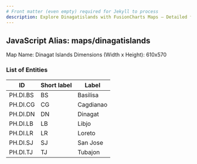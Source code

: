 ```yaml
---
# Front matter (even empty) required for Jekyll to process
description: Explore Dinagatislands with FusionCharts Maps – Detailed features for seamless integration. Try now & enhance your data visualization today! 
---
```


## JavaScript Alias: maps/dinagatislands

Map Name: Dinagat Islands
Dimensions (Width x Height): 610x570





### List of Entities

ID | Short label | Label
---|---|---|
PH.DI.BS | BS | Basilisa
PH.DI.CG | CG | Cagdianao
PH.DI.DN | DN | Dinagat
PH.DI.LB | LB | Libjo
PH.DI.LR | LR | Loreto
PH.DI.SJ | SJ | San Jose
PH.DI.TJ | TJ | Tubajon